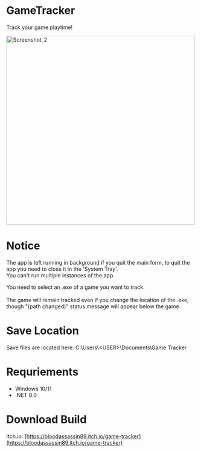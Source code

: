 # GameTracker
Track your game playtime!

<img src="https://img.itch.zone/aW1hZ2UvMjk5MDIzNS8xOTM4NDQ3Ny5wbmc=/original/u4ngwW.png" alt="Screenshot_2" width="500"/>

# Notice
The app is left running in background if you quit the main form, to quit the app you need to close it in the 'System Tray'.<br>
You can't run multiple instances of the app.<br>

You need to select an .exe of a game you want to track.<br><br>
The game will remain tracked even if you change the location of the .exe, though "(path changed)" status message will appear below the game.

# Save Location
Save files are located here: C:\Users\\\<USER\>\Documents\Game Tracker

# Requriements
- Windows 10/11
- .NET 8.0

# Download Build 
Itch.io: [https://bloodassassin89.itch.io/game-tracker](https://bloodassassin89.itch.io/game-tracker)
